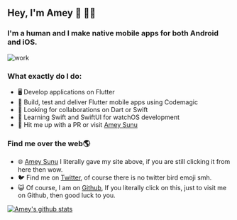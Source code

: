 ## Hey, I'm Amey :wave:  :man_technologist:

### I'm a human and I make native mobile apps for both Android and iOS.

  <!-- *Write once, deploy on multiple platforms*
  <br>
![meme](https://user-images.githubusercontent.com/48415436/90749865-ac52a000-e2dc-11ea-9141-ca27d78eb19c.jpg)  -->
![work](https://user-images.githubusercontent.com/48415436/94673406-59c6c380-031f-11eb-941d-3e98402ef289.jpg)

### What exactly do I do:
* 🖥️ Develop applications on Flutter
* 🔬 Build, test and deliver Flutter mobile apps using Codemagic
* 🍁 Looking for collaborations on Dart or Swift
* 🙏 Learning Swift and SwiftUI for watchOS development
* 💁 Hit me up with a PR or visit [Amey Sunu](https://amey.live)


### Find me over the web🌎
* 🌐 [Amey Sunu](https://amey.live) I literally gave my site above, if you are still clicking it from here then wow.
* 🐦 Find me on [Twitter](https://twitter.com/ameysunu), of course there is no twitter bird emoji smh.
* 😺 Of course, I am on [Github](https://github.com/ameysunu), If you literally click on this, just to visit me on Github, then good luck to you.

[![Amey's github stats](https://github-readme-stats.vercel.app/api?username=ameysunu&&show_icons=true&bg_color=FFFFFF&title_color=63409E&icon_color=FF8964)](https://amey.live)